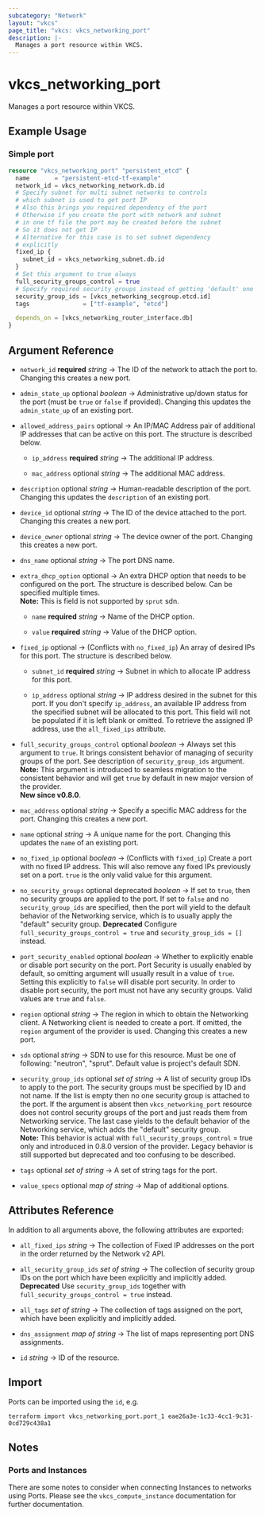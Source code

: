 ```yaml
---
subcategory: "Network"
layout: "vkcs"
page_title: "vkcs: vkcs_networking_port"
description: |-
  Manages a port resource within VKCS.
---
```


# vkcs_networking_port

Manages a port resource within VKCS.

## Example Usage
### Simple port
```terraform
resource "vkcs_networking_port" "persistent_etcd" {
  name       = "persistent-etcd-tf-example"
  network_id = vkcs_networking_network.db.id
  # Specify subnet for multi subnet networks to controls
  # which subnet is used to get port IP
  # Also this brings you required dependency of the port
  # Otherwise if you create the port with network and subnet
  # in one tf file the port may be created before the subnet
  # So it does not get IP
  # Alternative for this case is to set subnet dependency
  # explicitly
  fixed_ip {
    subnet_id = vkcs_networking_subnet.db.id
  }
  # Set this argument to true always
  full_security_groups_control = true
  # Specify required security groups instead of getting 'default' one
  security_group_ids = [vkcs_networking_secgroup.etcd.id]
  tags               = ["tf-example", "etcd"]

  depends_on = [vkcs_networking_router_interface.db]
}
```

## Argument Reference
- `network_id` **required** *string* &rarr;  The ID of the network to attach the port to. Changing this creates a new port.

- `admin_state_up` optional *boolean* &rarr;  Administrative up/down status for the port (must be `true` or `false` if provided). Changing this updates the `admin_state_up` of an existing port.

- `allowed_address_pairs` optional &rarr;  An IP/MAC Address pair of additional IP addresses that can be active on this port. The structure is described below.
    - `ip_address` **required** *string* &rarr;  The additional IP address.

    - `mac_address` optional *string* &rarr;  The additional MAC address.

- `description` optional *string* &rarr;  Human-readable description of the port. Changing this updates the `description` of an existing port.

- `device_id` optional *string* &rarr;  The ID of the device attached to the port. Changing this creates a new port.

- `device_owner` optional *string* &rarr;  The device owner of the port. Changing this creates a new port.

- `dns_name` optional *string* &rarr;  The port DNS name.

- `extra_dhcp_option` optional &rarr;  An extra DHCP option that needs to be configured on the port. The structure is described below. Can be specified multiple times. <br>**Note:** This is field is not supported by `sprut` sdn.
    - `name` **required** *string* &rarr;  Name of the DHCP option.

    - `value` **required** *string* &rarr;  Value of the DHCP option.

- `fixed_ip` optional &rarr;  (Conflicts with `no_fixed_ip`) An array of desired IPs for this port. The structure is described below.
    - `subnet_id` **required** *string* &rarr;  Subnet in which to allocate IP address for this port.

    - `ip_address` optional *string* &rarr;  IP address desired in the subnet for this port. If you don't specify `ip_address`, an available IP address from the specified subnet will be allocated to this port. This field will not be populated if it is left blank or omitted. To retrieve the assigned IP address, use the `all_fixed_ips` attribute.

- `full_security_groups_control` optional *boolean* &rarr;  Always set this argument to `true`. It brings consistent behavior of managing of security groups of the port. See description of `security_group_ids` argument. <br>**Note:** This argument is introduced to seamless migration to the consistent behavior and will get `true` by default in new major version of the provider.<br>**New since v0.8.0**.

- `mac_address` optional *string* &rarr;  Specify a specific MAC address for the port. Changing this creates a new port.

- `name` optional *string* &rarr;  A unique name for the port. Changing this updates the `name` of an existing port.

- `no_fixed_ip` optional *boolean* &rarr;  (Conflicts with `fixed_ip`) Create a port with no fixed IP address. This will also remove any fixed IPs previously set on a port. `true` is the only valid value for this argument.

- `no_security_groups` optional deprecated *boolean* &rarr;  If set to `true`, then no security groups are applied to the port. If set to `false` and no `security_group_ids` are specified, then the port will yield to the default behavior of the Networking service, which is to usually apply the "default" security group. **Deprecated** Configure `full_security_groups_control = true` and `security_group_ids = []` instead.

- `port_security_enabled` optional *boolean* &rarr;  Whether to explicitly enable or disable port security on the port. Port Security is usually enabled by default, so omitting argument will usually result in a value of `true`. Setting this explicitly to `false` will disable port security. In order to disable port security, the port must not have any security groups. Valid values are `true` and `false`.

- `region` optional *string* &rarr;  The region in which to obtain the Networking client. A Networking client is needed to create a port. If omitted, the `region` argument of the provider is used. Changing this creates a new port.

- `sdn` optional *string* &rarr;  SDN to use for this resource. Must be one of following: "neutron", "sprut". Default value is project's default SDN.

- `security_group_ids` optional *set of* *string* &rarr;  A list of security group IDs to apply to the port. The security groups must be specified by ID and not name. If the list is empty then no one security group is attached to the port. If the argument is absent then `vkcs_networking_port` resource does not control security groups of the port and just reads them from Networking service. The last case yields to the default behavior of the Networking service, which adds the "default" security group. <br>**Note:** This behavior is actual with `full_security_groups_control` = true only and introduced in 0.8.0 version of the provider. Legacy behavior is still supported but deprecated and too confusing to be described.

- `tags` optional *set of* *string* &rarr;  A set of string tags for the port.

- `value_specs` optional *map of* *string* &rarr;  Map of additional options.


## Attributes Reference
In addition to all arguments above, the following attributes are exported:
- `all_fixed_ips` *string* &rarr;  The collection of Fixed IP addresses on the port in the order returned by the Network v2 API.

- `all_security_group_ids` *set of* *string* &rarr;  The collection of security group IDs on the port which have been explicitly and implicitly added. **Deprecated** Use `security_group_ids` together with `full_security_groups_control = true` instead.

- `all_tags` *set of* *string* &rarr;  The collection of tags assigned on the port, which have been explicitly and implicitly added.

- `dns_assignment` *map of* *string* &rarr;  The list of maps representing port DNS assignments.

- `id` *string* &rarr;  ID of the resource.



## Import

Ports can be imported using the `id`, e.g.

```shell
terraform import vkcs_networking_port.port_1 eae26a3e-1c33-4cc1-9c31-0cd729c438a1
```

## Notes

### Ports and Instances

There are some notes to consider when connecting Instances to networks using
Ports. Please see the `vkcs_compute_instance` documentation for further
documentation.
